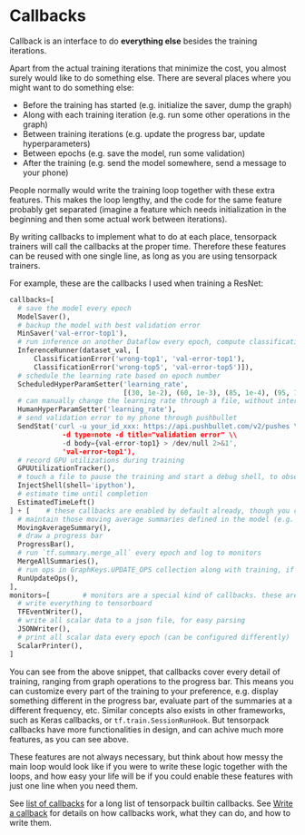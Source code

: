 
# Callbacks

Callback is an interface to do __everything else__ besides the training iterations.

Apart from the actual training iterations that minimize the cost,
you almost surely would like to do something else.
There are several places where you might want to do something else:

* Before the training has started (e.g. initialize the saver, dump the graph)
* Along with each training iteration (e.g. run some other operations in the graph)
* Between training iterations (e.g. update the progress bar, update hyperparameters)
* Between epochs (e.g. save the model, run some validation)
* After the training (e.g. send the model somewhere, send a message to your phone)

People normally would write the training loop together with these extra features.
This makes the loop lengthy, and the code for the same feature probably get separated (imagine a
feature which needs initialization in the beginning and then some actual work between iterations).

By writing callbacks to implement what to do at each place, tensorpack trainers
will call the callbacks at the proper time.
Therefore these features can be reused with one single line, as long as you are using tensorpack trainers.

For example, these are the callbacks I used when training a ResNet:

```python
callbacks=[
  # save the model every epoch
  ModelSaver(),
  # backup the model with best validation error
  MinSaver('val-error-top1'),
  # run inference on another Dataflow every epoch, compute classification error and log to monitors
  InferenceRunner(dataset_val, [
      ClassificationError('wrong-top1', 'val-error-top1'),
      ClassificationError('wrong-top5', 'val-error-top5')]),
  # schedule the learning rate based on epoch number
  ScheduledHyperParamSetter('learning_rate',
                            [(30, 1e-2), (60, 1e-3), (85, 1e-4), (95, 1e-5)]),
  # can manually change the learning rate through a file, without interrupting training
  HumanHyperParamSetter('learning_rate'),
  # send validation error to my phone through pushbullet
  SendStat('curl -u your_id_xxx: https://api.pushbullet.com/v2/pushes \\
             -d type=note -d title="validation error" \\
             -d body={val-error-top1} > /dev/null 2>&1',
             'val-error-top1'),
  # record GPU utilizations during training
  GPUUtilizationTracker(),
  # touch a file to pause the training and start a debug shell, to observe what's going on
  InjectShell(shell='ipython'),
  # estimate time until completion
  EstimatedTimeLeft()
] + [    # these callbacks are enabled by default already, though you can customize them
  # maintain those moving average summaries defined in the model (e.g. training loss, training error)
  MovingAverageSummary(),
  # draw a progress bar
  ProgressBar(),
  # run `tf.summary.merge_all` every epoch and log to monitors
  MergeAllSummaries(),
  # run ops in GraphKeys.UPDATE_OPS collection along with training, if any
  RunUpdateOps(),
],
monitors=[        # monitors are a special kind of callbacks. these are also enabled by default
  # write everything to tensorboard
  TFEventWriter(),
  # write all scalar data to a json file, for easy parsing
  JSONWriter(),
  # print all scalar data every epoch (can be configured differently)
  ScalarPrinter(),
]
```

You can see from the above snippet, that callbacks cover every detail of training, ranging from graph operations to the progress bar.
This means you can customize every part of the training to your preference, e.g. display something
different in the progress bar, evaluate part of the summaries at a different frequency, etc.
Similar concepts also exists in other frameworks, such as Keras callbacks, or
`tf.train.SessionRunHook`. But tensorpack callbacks have more functionalities in
design, and can achive much more features, as you can see above.

These features are not always necessary, but think about how messy the main loop would look like if you
were to write these logic together with the loops, and how easy your life will be if you could enable
these features with just one line when you need them.

See [list of callbacks](../modules/callbacks.html)
for a long list of tensorpack builtin callbacks.
See [Write a callback](extend/callback.html)
for details on how callbacks work, what they can do, and how to write them.
